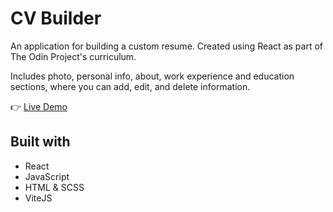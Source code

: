 # CV Builder

An application for building a custom resume. Created using React as part of The Odin Project's curriculum.

Includes photo, personal info, about, work experience and education sections, where you can add, edit, and delete information.

:point_right: [Live Demo](https://rimasem.github.io/cv-app/)

## Built with
- React
- JavaScript 
- HTML & SCSS
- ViteJS
